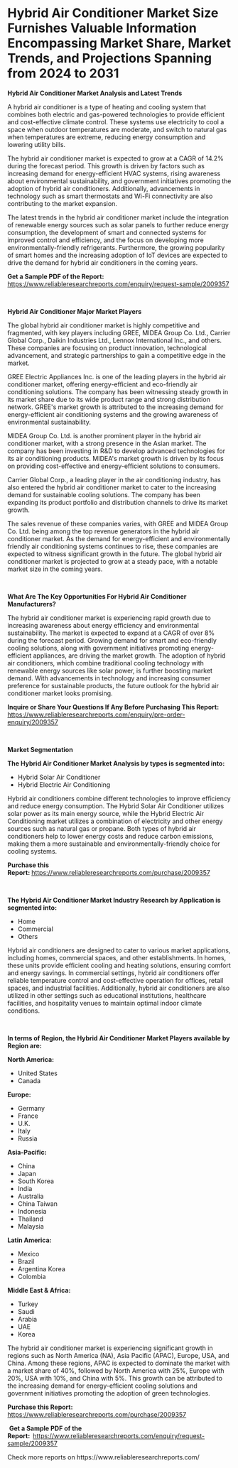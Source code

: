 <p><h1>Hybrid Air Conditioner Market Size Furnishes Valuable Information Encompassing Market Share, Market Trends, and Projections Spanning from 2024 to 2031</h1></p><p><strong>Hybrid Air Conditioner Market Analysis and Latest Trends</strong></p>
<p><p>A hybrid air conditioner is a type of heating and cooling system that combines both electric and gas-powered technologies to provide efficient and cost-effective climate control. These systems use electricity to cool a space when outdoor temperatures are moderate, and switch to natural gas when temperatures are extreme, reducing energy consumption and lowering utility bills.</p><p>The hybrid air conditioner market is expected to grow at a CAGR of 14.2% during the forecast period. This growth is driven by factors such as increasing demand for energy-efficient HVAC systems, rising awareness about environmental sustainability, and government initiatives promoting the adoption of hybrid air conditioners. Additionally, advancements in technology such as smart thermostats and Wi-Fi connectivity are also contributing to the market expansion.</p><p>The latest trends in the hybrid air conditioner market include the integration of renewable energy sources such as solar panels to further reduce energy consumption, the development of smart and connected systems for improved control and efficiency, and the focus on developing more environmentally-friendly refrigerants. Furthermore, the growing popularity of smart homes and the increasing adoption of IoT devices are expected to drive the demand for hybrid air conditioners in the coming years.</p></p>
<p><strong>Get a Sample PDF of the Report:&nbsp;</strong> <a href="https://www.reliableresearchreports.com/enquiry/request-sample/2009357">https://www.reliableresearchreports.com/enquiry/request-sample/2009357</a></p>
<p>&nbsp;</p>
<p><strong>Hybrid Air Conditioner Major Market Players</strong></p>
<p><p>The global hybrid air conditioner market is highly competitive and fragmented, with key players including GREE, MIDEA Group Co. Ltd., Carrier Global Corp., Daikin Industries Ltd., Lennox International Inc., and others. These companies are focusing on product innovation, technological advancement, and strategic partnerships to gain a competitive edge in the market.</p><p>GREE Electric Appliances Inc. is one of the leading players in the hybrid air conditioner market, offering energy-efficient and eco-friendly air conditioning solutions. The company has been witnessing steady growth in its market share due to its wide product range and strong distribution network. GREE's market growth is attributed to the increasing demand for energy-efficient air conditioning systems and the growing awareness of environmental sustainability.</p><p>MIDEA Group Co. Ltd. is another prominent player in the hybrid air conditioner market, with a strong presence in the Asian market. The company has been investing in R&D to develop advanced technologies for its air conditioning products. MIDEA's market growth is driven by its focus on providing cost-effective and energy-efficient solutions to consumers.</p><p>Carrier Global Corp., a leading player in the air conditioning industry, has also entered the hybrid air conditioner market to cater to the increasing demand for sustainable cooling solutions. The company has been expanding its product portfolio and distribution channels to drive its market growth.</p><p>The sales revenue of these companies varies, with GREE and MIDEA Group Co. Ltd. being among the top revenue generators in the hybrid air conditioner market. As the demand for energy-efficient and environmentally friendly air conditioning systems continues to rise, these companies are expected to witness significant growth in the future. The global hybrid air conditioner market is projected to grow at a steady pace, with a notable market size in the coming years.</p></p>
<p>&nbsp;</p>
<p><strong>What Are The Key Opportunities For Hybrid Air Conditioner Manufacturers?</strong></p>
<p><p>The hybrid air conditioner market is experiencing rapid growth due to increasing awareness about energy efficiency and environmental sustainability. The market is expected to expand at a CAGR of over 8% during the forecast period. Growing demand for smart and eco-friendly cooling solutions, along with government initiatives promoting energy-efficient appliances, are driving the market growth. The adoption of hybrid air conditioners, which combine traditional cooling technology with renewable energy sources like solar power, is further boosting market demand. With advancements in technology and increasing consumer preference for sustainable products, the future outlook for the hybrid air conditioner market looks promising.</p></p>
<p><strong>Inquire or Share Your Questions If Any Before Purchasing This Report:</strong> <a href="https://www.reliableresearchreports.com/enquiry/pre-order-enquiry/2009357">https://www.reliableresearchreports.com/enquiry/pre-order-enquiry/2009357</a></p>
<p>&nbsp;</p>
<p><strong>Market Segmentation</strong></p>
<p><strong>The Hybrid Air Conditioner Market Analysis by types is segmented into:</strong></p>
<p><ul><li>Hybrid Solar Air Conditioner</li><li>Hybrid Electric Air Conditioning</li></ul></p>
<p><p>Hybrid air conditioners combine different technologies to improve efficiency and reduce energy consumption. The Hybrid Solar Air Conditioner utilizes solar power as its main energy source, while the Hybrid Electric Air Conditioning market utilizes a combination of electricity and other energy sources such as natural gas or propane. Both types of hybrid air conditioners help to lower energy costs and reduce carbon emissions, making them a more sustainable and environmentally-friendly choice for cooling systems.</p></p>
<p><strong>Purchase this Report:&nbsp;</strong><a href="https://www.reliableresearchreports.com/purchase/2009357">https://www.reliableresearchreports.com/purchase/2009357</a></p>
<p>&nbsp;</p>
<p><strong>The Hybrid Air Conditioner Market Industry Research by Application is segmented into:</strong></p>
<p><ul><li>Home</li><li>Commercial</li><li>Others</li></ul></p>
<p><p>Hybrid air conditioners are designed to cater to various market applications, including homes, commercial spaces, and other establishments. In homes, these units provide efficient cooling and heating solutions, ensuring comfort and energy savings. In commercial settings, hybrid air conditioners offer reliable temperature control and cost-effective operation for offices, retail spaces, and industrial facilities. Additionally, hybrid air conditioners are also utilized in other settings such as educational institutions, healthcare facilities, and hospitality venues to maintain optimal indoor climate conditions.</p></p>
<p>&nbsp;</p>
<p><strong>In terms of Region, the Hybrid Air Conditioner Market Players available by Region are:</strong></p>
<p>
    <p> <strong> North America: </strong>
        <ul>
            <li>United States</li>
            <li>Canada</li>
        </ul>
        </p> 
    <p> <strong> Europe: </strong>
        <ul>
            <li>Germany</li>
            <li>France</li>
            <li>U.K.</li>
            <li>Italy</li>
            <li>Russia</li>
        </ul>
        </p> 
    <p> <strong> Asia-Pacific: </strong>
        <ul>
            <li>China</li>
            <li>Japan</li>
            <li>South Korea</li>
            <li>India</li>
            <li>Australia</li>
            <li>China Taiwan</li>
            <li>Indonesia</li>
            <li>Thailand</li>
            <li>Malaysia</li>
        </ul>
        </p> 
    <p> <strong> Latin America: </strong>
        <ul>
            <li>Mexico</li>
            <li>Brazil</li>
            <li>Argentina Korea</li>
            <li>Colombia</li>
        </ul>
        </p> 
    <p> <strong> Middle East & Africa: </strong>
        <ul>
            <li>Turkey</li>
            <li>Saudi</li>
            <li>Arabia</li>
            <li>UAE</li>
            <li>Korea</li>
        </ul>
    </p>
    </p>
<p><p>The hybrid air conditioner market is experiencing significant growth in regions such as North America (NA), Asia Pacific (APAC), Europe, USA, and China. Among these regions, APAC is expected to dominate the market with a market share of 40%, followed by North America with 25%, Europe with 20%, USA with 10%, and China with 5%. This growth can be attributed to the increasing demand for energy-efficient cooling solutions and government initiatives promoting the adoption of green technologies.</p></p>
<p><strong>Purchase this Report: </strong><a href="https://www.reliableresearchreports.com/purchase/2009357">https://www.reliableresearchreports.com/purchase/2009357</a></p>
<p>&nbsp;<strong>Get a Sample PDF of the Report:&nbsp;&nbsp;</strong><a href="https://www.reliableresearchreports.com/enquiry/request-sample/2009357">https://www.reliableresearchreports.com/enquiry/request-sample/2009357</a></p>
<p><strong></strong></p>
<p>Check more reports on https://www.reliableresearchreports.com/</p>
